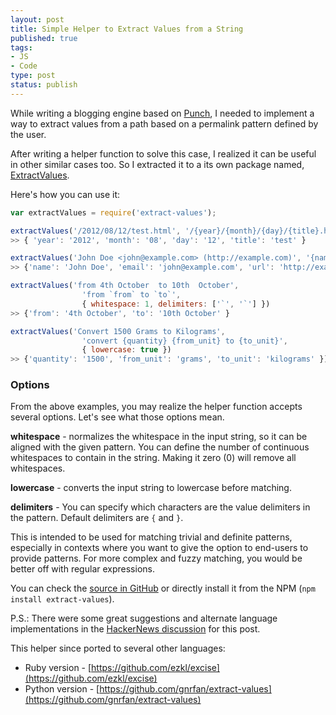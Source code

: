 ```yaml
--- 
layout: post
title: Simple Helper to Extract Values from a String
published: true
tags:
- JS 
- Code
type: post
status: publish
---
```


While writing a blogging engine based on [Punch](https://github.com/laktek/punch), I needed to implement a way to extract values from a path based on a permalink pattern defined by the user. 

After writing a helper function to solve this case, I realized it can be useful in other similar cases too. So I extracted it to a its own package named, [ExtractValues](https://github.com/laktek/extract-values). 

Here's how you can use it:

```javascript
var extractValues = require('extract-values');

extractValues('/2012/08/12/test.html', '/{year}/{month}/{day}/{title}.html')
>> { 'year': '2012', 'month': '08', 'day': '12', 'title': 'test' }

extractValues('John Doe <john@example.com> (http://example.com)', '{name} <{email}> ({url})')
>> {'name': 'John Doe', 'email': 'john@example.com', 'url': 'http://example.com' }

extractValues('from 4th October  to 10th  October',
				'from `from` to `to`',
				{ whitespace: 1, delimiters: ['`', '`'] })
>> {'from': '4th October', 'to': '10th October' }

extractValues('Convert 1500 Grams to Kilograms',
				'convert {quantity} {from_unit} to {to_unit}',
				{ lowercase: true })
>> {'quantity': '1500', 'from_unit': 'grams', 'to_unit': 'kilograms' }]

```

### Options

From the above examples, you may realize the helper function accepts several options. Let's see what those options mean.

**whitespace** - normalizes the whitespace in the input string, so it can be aligned with the given pattern. You can define the number of continuous whitespaces to contain in the string. Making it zero (0) will remove all whitespaces.

**lowercase** - converts the input string to lowercase before matching.

**delimiters** - You can specify which characters are the value delimiters in the pattern. 
Default delimiters are `{` and `}`.

This is intended to be used for matching trivial and definite patterns, especially in contexts where you want to give the option to end-users to provide patterns. For more complex and fuzzy matching, you would be better off with regular expressions.

You can check the [source in GitHub](https://github.com/laktek/extract-values) or directly install it from the NPM (`npm install extract-values`).

P.S.: There were some great suggestions and alternate language implementations in the [HackerNews discussion](http://news.ycombinator.com/item?id=4611429) for this post.

This helper since ported to several other languages:

* Ruby version - [https://github.com/ezkl/excise](https://github.com/ezkl/excise)
* Python version - [https://github.com/gnrfan/extract-values](https://github.com/gnrfan/extract-values)

